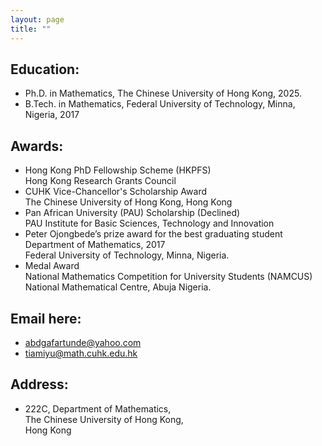 ```yaml
---
layout: page
title: ""
---
```

## Education:
- Ph.D. in Mathematics, The Chinese University of Hong Kong, 2025. 
- B.Tech. in Mathematics, Federal University of Technology, Minna, Nigeria, 2017

## Awards:
- Hong Kong PhD Fellowship Scheme (HKPFS) \
  Hong Kong Research Grants Council
- CUHK Vice-Chancellor's Scholarship Award \
  The Chinese University of Hong Kong, Hong Kong
- Pan African University (PAU) Scholarship (Declined)\
  PAU Institute for Basic Sciences, Technology and Innovation
- Peter Ojongbede’s prize award for the best graduating student \
  Department of Mathematics, 2017 \
  Federal University of Technology, Minna, Nigeria.
- Medal Award\
  National Mathematics Competition for University Students (NAMCUS) \
  National Mathematical Centre, Abuja Nigeria.

## Email here: 
- abdgafartunde@yahoo.com
- tiamiyu@math.cuhk.edu.hk

## Address:
- 222C, Department of Mathematics, \
The Chinese University of Hong Kong, \
Hong Kong
